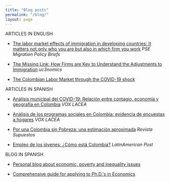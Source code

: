 ```yaml
---
title: "Blog posts"
permalink: "/blog/"
layout: page
---
```


ARTICLES IN ENGLISH
- [The labor market effects of immigration in developing countries: It matters not only who you are but also in which firm you work](https://www.calameo.com/read/0074844316280932ce5e2) _PSE Migration Policy Briefs_
-   [The Missing Link: How Firms are Key to Understand the Adjustments to Immigration](https://uc3nomics.uc3m.es/the-missing-link-how-firms-are-key-to-understand-the-adjustments-to-immigration/) _uc3nomics_

- [The Colombian Labor Market through the COVID-19 shock](https://github.com/ludelgad/ludelgad.github.io/files/9427188/Covid_LaborMarket_2021.pdf)

ARTICLES IN SPANISH

- [Análisis municipal del COVID-19: Relación entre contagio, economía y geografía en Colombia](http://vox.lacea.org/?q=blog/analisis_municipal_covid19) _VOX LACEA_

- [Análisis de los programas sociales en Colombia: evidencia de encuestas a hogares](http://vox.lacea.org/?q=blog/programas_sociales_colombia) _VOX LACEA_

- [Por una Colombia sin Pobreza: una estimación aproximada](http://revistasupuestos.com/desarrollo/2017/12/9/por-una-colombia-sin-pobreza-una-estimacin-aproximada)  _Revista Supuestos_

- [Empleo de los jóvenes: ¿Cómo está Colombia?](https://latinamericanpost.com/es/17079-empleo-de-los-jovenes-como-esta-en-colombia-2/amp) _LatinAmerican Post_

BLOG IN SPANISH

- [Personal blog about economic, poverty and inequality issues](http://ladelgadop.blogspot.com/)

- [Comprehensive guide for applying to Ph.D.'s in Economics](http://ladelgadop.blogspot.com/2020/01/doctorado-en-economia-una-guia-breve.html)
